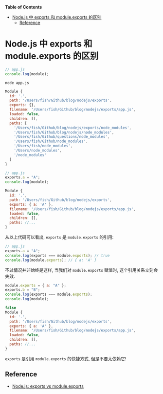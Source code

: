 <!-- START doctoc generated TOC please keep comment here to allow auto update -->
<!-- DON'T EDIT THIS SECTION, INSTEAD RE-RUN doctoc TO UPDATE -->
**Table of Contents**  

- [Node.js 中 exports 和 module.exports 的区别](#nodejs-%E4%B8%AD-exports-%E5%92%8C-moduleexports-%E7%9A%84%E5%8C%BA%E5%88%AB)
  - [Reference](#reference)

<!-- END doctoc generated TOC please keep comment here to allow auto update -->

# Node.js 中 exports 和 module.exports 的区别

```js
// app.js
console.log(module);
```

```shell
node app.js
```

```js
Module {
  id: '.',
  path: '/Users/fish/Github/blog/nodejs/exports',
  exports: {},
  filename: '/Users/fish/Github/blog/nodejs/exports/app.js',
  loaded: false,
  children: [],
  paths: [
    '/Users/fish/Github/blog/nodejs/exports/node_modules',
    '/Users/fish/Github/blog/nodejs/node_modules',
    '/Users/fish/Github/questions/node_modules',
    '/Users/fish/Github/node_modules',
    '/Users/fish/node_modules',
    '/Users/node_modules',
    '/node_modules'
  ]
}
```

```js
// app.js
exports.a = "A";
console.log(module);
```

```js
Module {
  id: '.',
  path: '/Users/fish/Github/blog/nodejs/exports',
  exports: { a: 'A' },
  filename: '/Users/fish/Github/blog/nodejs/exports/app.js',
  loaded: false,
  children: [],
  paths: //...
}
```

从以上代码可以看出, `exports` 是 `module.exports` 的引用:

```js
// app.js
exports.a = "A";
console.log(exports === module.exports); // true
console.log(module.exports); // { a: 'A' }
```

不过情况并非始终是这样, 当我们对 `module.exports` 赋值时, 这个引用关系立刻会失效.

```js
module.exports = { a: "A" };
exports.b = "B";
console.log(exports === module.exports);
console.log(module);
```

```js
false
Module {
  id: '.',
  path: '/Users/fish/Github/blog/nodejs/exports',
  exports: { a: 'A' },
  filename: '/Users/fish/Github/blog/nodejs/exports/app.js',
  loaded: false,
  children: [],
  paths: //...
}
```

`exports` 是引用 `module.exports` 的快捷方式, 但是不要太依赖它!


## Reference

- [Node.js: exports vs module.exports](https://www.hacksparrow.com/nodejs/exports-vs-module-exports.html)